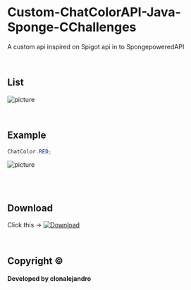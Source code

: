 # Custom-ChatColorAPI-Java-Sponge-CChallenges
A custom api inspired on Spigot api in to SpongepoweredAPI

<br>

## List
![picture](https://i.imgur.com/4Wu82w5.png)

<br>

## Example
```java
ChatColor.RED;
```


![picture](https://i.imgur.com/1mIWzya.png)

<br>
<br>



## Download

Click this -> [![Download](https://img.shields.io/badge/download-active-brightgreen.svg)](https://github.com/clonalejandro/Custom-ChatColorAPI-Java-Sponge-CChallenges/archive/master.zip)

<br>

## Copyright ©
#### Developed by clonalejandro
